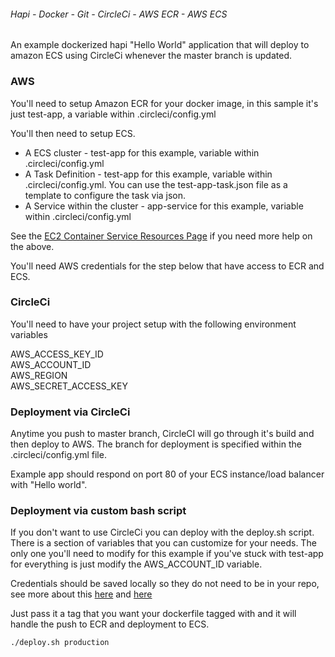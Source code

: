###### Hapi - Docker - Git - CircleCi - AWS ECR - AWS ECS

An example dockerized hapi "Hello World" application that will deploy to amazon ECS using CircleCi whenever the master branch is updated.

### AWS

You'll need to setup Amazon ECR for your docker image, in this sample it's just test-app, a variable within .circleci/config.yml

You'll then need to setup ECS. 

- A ECS cluster - test-app for this example, variable within .circleci/config.yml
- A Task Definition - test-app for this example, variable within .circleci/config.yml.   You can use the test-app-task.json file as a template to configure the task via json.
- A Service within the cluster - app-service for this example, variable within .circleci/config.yml

See the [EC2 Container Service
Resources Page](https://aws.amazon.com/ecs/) if you need more help on the above.

You'll need AWS credentials for the step below that have access to ECR and ECS.

### CircleCi

You'll need to have your project setup with the following environment variables

AWS_ACCESS_KEY_ID  
AWS_ACCOUNT_ID   
AWS_REGION  
AWS_SECRET_ACCESS_KEY  

### Deployment via CircleCi

Anytime you push to master branch, CircleCI will go through it's build and then deploy to AWS.  The branch for deployment
is specified within the .circleci/config.yml file.   

Example app should respond on port 80 of your ECS instance/load balancer with "Hello world".

### Deployment via custom bash script

If you don't want to use CircleCi you can deploy with the deploy.sh script.    There is a section of variables that you can customize for your needs.   The only one you'll need to modify for this example if you've stuck with test-app for everything is just modify the AWS_ACCOUNT_ID variable.

Credentials should be saved locally so they do not need to be in your repo, see more about this [here](http://docs.aws.amazon.com/cli/latest/userguide/cli-chap-getting-started.html)
and [here](http://docs.aws.amazon.com/cli/latest/userguide/cli-config-files.html)

Just pass it a tag that you want your dockerfile tagged with and it will handle the push to ECR and deployment to ECS.

`./deploy.sh production`

